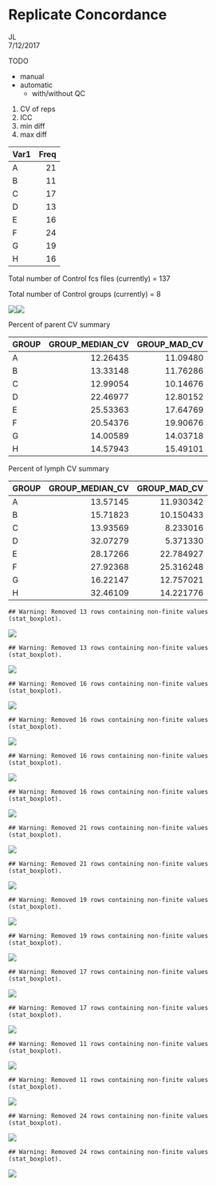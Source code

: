 # Replicate Concordance
JL  
7/12/2017  

TODO 

- manual
- automatic
  - with/without QC
  
1. CV of reps
2. ICC
3. min diff
4. max diff
  





|Var1 | Freq|
|:----|----:|
|A    |   21|
|B    |   11|
|C    |   17|
|D    |   13|
|E    |   16|
|F    |   24|
|G    |   19|
|H    |   16|



Total number of Control fcs files (currently) = 137

Total number of Control groups (currently) = 8

![](replicateConcordance_files/figure-html/unnamed-chunk-3-1.png)<!-- -->![](replicateConcordance_files/figure-html/unnamed-chunk-3-2.png)<!-- -->

Percent of parent CV summary


|GROUP | GROUP_MEDIAN_CV| GROUP_MAD_CV|
|:-----|---------------:|------------:|
|A     |        12.26435|     11.09480|
|B     |        13.33148|     11.76286|
|C     |        12.99054|     10.14676|
|D     |        22.46977|     12.80152|
|E     |        25.53363|     17.64769|
|F     |        20.54376|     19.90676|
|G     |        14.00589|     14.03718|
|H     |        14.57943|     15.49101|


Percent of lymph CV summary


|GROUP | GROUP_MEDIAN_CV| GROUP_MAD_CV|
|:-----|---------------:|------------:|
|A     |        13.57145|    11.930342|
|B     |        15.71823|    10.150433|
|C     |        13.93569|     8.233016|
|D     |        32.07279|     5.371330|
|E     |        28.17266|    22.784927|
|F     |        27.92368|    25.316248|
|G     |        16.22147|    12.757021|
|H     |        32.46109|    14.221776|

```
## Warning: Removed 13 rows containing non-finite values (stat_boxplot).
```

![](replicateConcordance_files/figure-html/unnamed-chunk-5-1.png)<!-- -->

```
## Warning: Removed 13 rows containing non-finite values (stat_boxplot).
```

![](replicateConcordance_files/figure-html/unnamed-chunk-5-2.png)<!-- -->

```
## Warning: Removed 16 rows containing non-finite values (stat_boxplot).
```

![](replicateConcordance_files/figure-html/unnamed-chunk-5-3.png)<!-- -->

```
## Warning: Removed 16 rows containing non-finite values (stat_boxplot).
```

![](replicateConcordance_files/figure-html/unnamed-chunk-5-4.png)<!-- -->

```
## Warning: Removed 16 rows containing non-finite values (stat_boxplot).
```

![](replicateConcordance_files/figure-html/unnamed-chunk-5-5.png)<!-- -->

```
## Warning: Removed 16 rows containing non-finite values (stat_boxplot).
```

![](replicateConcordance_files/figure-html/unnamed-chunk-5-6.png)<!-- -->

```
## Warning: Removed 21 rows containing non-finite values (stat_boxplot).
```

![](replicateConcordance_files/figure-html/unnamed-chunk-5-7.png)<!-- -->

```
## Warning: Removed 21 rows containing non-finite values (stat_boxplot).
```

![](replicateConcordance_files/figure-html/unnamed-chunk-5-8.png)<!-- -->

```
## Warning: Removed 19 rows containing non-finite values (stat_boxplot).
```

![](replicateConcordance_files/figure-html/unnamed-chunk-5-9.png)<!-- -->

```
## Warning: Removed 19 rows containing non-finite values (stat_boxplot).
```

![](replicateConcordance_files/figure-html/unnamed-chunk-5-10.png)<!-- -->

```
## Warning: Removed 17 rows containing non-finite values (stat_boxplot).
```

![](replicateConcordance_files/figure-html/unnamed-chunk-5-11.png)<!-- -->

```
## Warning: Removed 17 rows containing non-finite values (stat_boxplot).
```

![](replicateConcordance_files/figure-html/unnamed-chunk-5-12.png)<!-- -->

```
## Warning: Removed 11 rows containing non-finite values (stat_boxplot).
```

![](replicateConcordance_files/figure-html/unnamed-chunk-5-13.png)<!-- -->

```
## Warning: Removed 11 rows containing non-finite values (stat_boxplot).
```

![](replicateConcordance_files/figure-html/unnamed-chunk-5-14.png)<!-- -->

```
## Warning: Removed 24 rows containing non-finite values (stat_boxplot).
```

![](replicateConcordance_files/figure-html/unnamed-chunk-5-15.png)<!-- -->

```
## Warning: Removed 24 rows containing non-finite values (stat_boxplot).
```

![](replicateConcordance_files/figure-html/unnamed-chunk-5-16.png)<!-- -->
